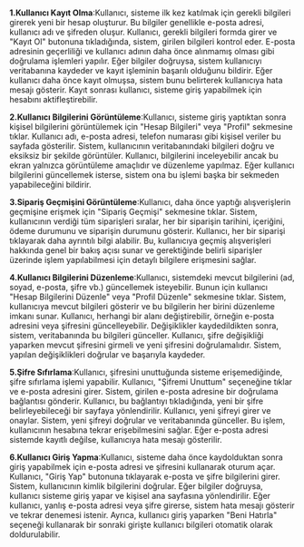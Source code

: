# 

**1.Kullanıcı Kayıt Olma**:Kullanıcı, sisteme ilk kez katılmak için gerekli bilgileri girerek yeni bir hesap oluşturur. Bu bilgiler genellikle e-posta adresi, kullanıcı adı ve şifreden oluşur. Kullanıcı, gerekli bilgileri formda girer ve "Kayıt Ol" butonuna tıkladığında, sistem, girilen bilgileri kontrol eder. E-posta adresinin geçerliliği ve kullanıcı adının daha önce alınmamış olması gibi doğrulama işlemleri yapılır. Eğer bilgiler doğruysa, sistem kullanıcıyı veritabanına kaydeder ve kayıt işleminin başarılı olduğunu bildirir. Eğer kullanıcı daha önce kayıt olmuşsa, sistem bunu belirterek kullanıcıya hata mesajı gösterir. Kayıt sonrası kullanıcı, sisteme giriş yapabilmek için hesabını aktifleştirebilir.

**2.Kullanıcı Bilgilerini Görüntüleme**:Kullanıcı, sisteme giriş yaptıktan sonra kişisel bilgilerini görüntülemek için "Hesap Bilgileri" veya "Profil" sekmesine tıklar. Kullanıcı adı, e-posta adresi, telefon numarası gibi kişisel veriler bu sayfada gösterilir. Sistem, kullanıcının veritabanındaki bilgileri doğru ve eksiksiz bir şekilde görüntüler. Kullanıcı, bilgilerini inceleyebilir ancak bu ekran yalnızca görüntüleme amaçlıdır ve düzenleme yapılmaz. Eğer kullanıcı bilgilerini güncellemek isterse, sistem ona bu işlemi başka bir sekmeden yapabileceğini bildirir.

**3.Sipariş Geçmişini Görüntüleme**:Kullanıcı, daha önce yaptığı alışverişlerin geçmişine erişmek için "Sipariş Geçmişi" sekmesine tıklar. Sistem, kullanıcının verdiği tüm siparişleri sıralar, her bir siparişin tarihini, içeriğini, ödeme durumunu ve siparişin durumunu gösterir. Kullanıcı, her bir siparişi tıklayarak daha ayrıntılı bilgi alabilir. Bu, kullanıcıya geçmiş alışverişleri hakkında genel bir bakış açısı sunar ve gerektiğinde belirli siparişler üzerinde işlem yapılabilmesi için detaylı bilgilere erişmesini sağlar.

**4.Kullanıcı Bilgilerini Düzenleme**:Kullanıcı, sistemdeki mevcut bilgilerini (ad, soyad, e-posta, şifre vb.) güncellemek isteyebilir. Bunun için kullanıcı "Hesap Bilgilerini Düzenle" veya "Profil Düzenle" sekmesine tıklar. Sistem, kullanıcıya mevcut bilgileri gösterir ve bu bilgilerin her birini düzenleme imkanı sunar. Kullanıcı, herhangi bir alanı değiştirebilir, örneğin e-posta adresini veya şifresini güncelleyebilir. Değişiklikler kaydedildikten sonra, sistem, veritabanında bu bilgileri günceller. Kullanıcı, şifre değişikliği yaparken mevcut şifresini girmeli ve yeni şifresini doğrulamalıdır. Sistem, yapılan değişiklikleri doğrular ve başarıyla kaydeder.

**5.Şifre Sıfırlama**:Kullanıcı, şifresini unuttuğunda sisteme erişemediğinde, şifre sıfırlama işlemi yapabilir. Kullanıcı, "Şifremi Unuttum" seçeneğine tıklar ve e-posta adresini girer. Sistem, girilen e-posta adresine bir doğrulama bağlantısı gönderir. Kullanıcı, bu bağlantıyı tıkladığında, yeni bir şifre belirleyebileceği bir sayfaya yönlendirilir. Kullanıcı, yeni şifreyi girer ve onaylar. Sistem, yeni şifreyi doğrular ve veritabanında günceller. Bu işlem, kullanıcının hesabına tekrar erişebilmesini sağlar. Eğer e-posta adresi sistemde kayıtlı değilse, kullanıcıya hata mesajı gösterilir.

**6.Kullanıcı Giriş Yapma**:Kullanıcı, sisteme daha önce kaydolduktan sonra giriş yapabilmek için e-posta adresi ve şifresini kullanarak oturum açar. Kullanıcı, "Giriş Yap" butonuna tıklayarak e-posta ve şifre bilgilerini girer. Sistem, kullanıcının kimlik bilgilerini doğrular. Eğer bilgiler doğruysa, kullanıcı sisteme giriş yapar ve kişisel ana sayfasına yönlendirilir. Eğer kullanıcı, yanlış e-posta adresi veya şifre girerse, sistem hata mesajı gösterir ve tekrar denemesi istenir. Ayrıca, kullanıcı giriş yaparken "Beni Hatırla" seçeneği kullanarak bir sonraki girişte kullanıcı bilgileri otomatik olarak doldurulabilir.
